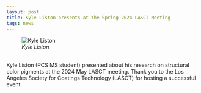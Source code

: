 ```yaml
---
layout: post
title: Kyle Liston presents at the Spring 2024 LASCT Meeting
tags: news
---
```


<figure>
  <img src="https://lesliehamachi.github.io/images/Kyle_Liston.png" alt="Kyle Liston" title="Kyle Liston">
  <figcaption><em>Kyle Liston</em></figcaption>
</figure>  
<br>
Kyle Liston (PCS MS student) presented about his research on structural color pigments at the 2024 May LASCT meeting. Thank you to the Los Angeles Society for Coatings Technology (LASCT) for hosting a successful event.
